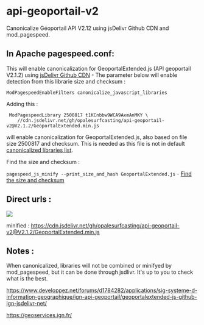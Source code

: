 # api-geoportail-v2


Canonicalize Géoportail API V2.12 using jsDelivr Github CDN and mod_pagespeed.

## In Apache pagespeed.conf:

This will enable canonicalization for GeoportalExtended.js (API geoportail V2.1.2) using [jsDelivr Github CDN](https://www.jsdelivr.com/feature) - The parameter below will enable detection from this librarie size and checksum :
```
ModPagespeedEnableFilters canonicalize_javascript_libraries
```
Adding this :
```
 ModPagespeedLibrary 2500817 t1KCnbbw9WCA9AxmAnMKY \
    //cdn.jsdelivr.net/gh/opalesurfcasting/api-geoportail-v2@V2.1.2/GeoportalExtended.min.js
```    
will enable canonicalization for GeoportalExtended.js, also based on file size 2500817 and checksum. This is needed as this file is not in default [canonicalized libraries list](https://github.com/pagespeed/mod_pagespeed/blob/master/net/instaweb/genfiles/conf/pagespeed_libraries.conf).

Find the size and checksum :

`pagespeed_js_minify --print_size_and_hash GeoportalExtended.js` - [Find the size and checksum](https://www.modpagespeed.com/doc/filter-canonicalize-js)

## Direct urls :

[![](https://data.jsdelivr.com/v1/package/gh/opalesurfcasting/api-geoportail-v2/badge)](https://www.jsdelivr.com/package/gh/opalesurfcasting/api-geoportail-v2)

minified : https://cdn.jsdelivr.net/gh/opalesurfcasting/api-geoportail-v2@V2.1.2/GeoportalExtended.min.js

## Notes :

When canonicalized, libraries will not be combined or minifyed by mod_pagespeed, but it can be done through jsdlivr. It's up to you to check what is the best.

https://www.developpez.net/forums/d1784282/applications/sig-systeme-d-information-geographique/ign-api-geoportail/geoportalextended-js-github-ign-jsdelivr-net/

https://geoservices.ign.fr/
